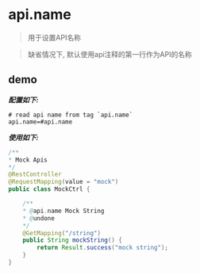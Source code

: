 # api.name

> 用于设置API名称

> 缺省情况下, 默认使用api注释的第一行作为API的名称

## demo

***配置如下:***

```properties
# read api name from tag `api.name`
api.name=#api.name
```

***使用如下:*** 

```java
/**
* Mock Apis
*/
@RestController
@RequestMapping(value = "mock")
public class MockCtrl {

    /**
    * @api.name Mock String
    * @undone
    */
    @GetMapping("/string")
    public String mockString() {
        return Result.success("mock string");
    }
}
```